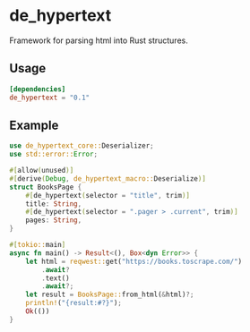 # de_hypertext
Framework for parsing html into Rust structures.

## Usage
```toml
[dependencies]
de_hypertext = "0.1"
```

## Example
```rust
use de_hypertext_core::Deserializer;
use std::error::Error;

#[allow(unused)]
#[derive(Debug, de_hypertext_macro::Deserialize)]
struct BooksPage {
    #[de_hypertext(selector = "title", trim)]
    title: String,
    #[de_hypertext(selector = ".pager > .current", trim)]
    pages: String,
}

#[tokio::main]
async fn main() -> Result<(), Box<dyn Error>> {
    let html = reqwest::get("https://books.toscrape.com/")
        .await?
        .text()
        .await?;
    let result = BooksPage::from_html(&html)?;
    println!("{result:#?}");
    Ok(())
}
```
